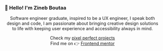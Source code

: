 <h3>👋 Hello! I'm Zineb Boutaa</h3>

<div align="center">
Software engineer graduate, inspired to be a UX engineer, I speak both design and code, I am passionate about bringing creative design solutions to life with keeping user experience and accessibility always in mind.

Check my [pixel perfect projects](https://github.com/zineb-Bou/my-pixel-perfect-projects)  
Find me on 👉 [Frontend mentor](https://www.frontendmentor.io/profile/zineb-Bou)
</div>
<!--
**zineb-Bou/zineb-Bou** is a ✨ _special_ ✨ repository because its `README.md` (this file) appears on your GitHub profile.

Here are some ideas to get you started:

- 🔭 I’m currently working on ...
- 🌱 I’m currently learning ...
- 👯 I’m looking to collaborate on ...
- 🤔 I’m looking for help with ...
- 💬 Ask me about ...
- 📫 How to reach me: ...
- 😄 Pronouns: ...
- ⚡ Fun fact: ...
-->
